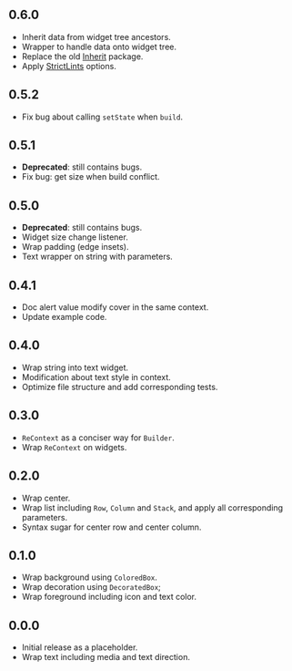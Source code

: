 ## 0.6.0

- Inherit data from widget tree ancestors.
- Wrapper to handle data onto widget tree.
- Replace the old [Inherit](https://pub.dev/inherit) package.
- Apply [StrictLints](https://pub.dev/strict_lints) options.

## 0.5.2

- Fix bug about calling `setState` when `build`.

## 0.5.1

- **Deprecated**: still contains bugs.
- Fix bug: get size when build conflict.

## 0.5.0

- **Deprecated**: still contains bugs.
- Widget size change listener.
- Wrap padding (edge insets).
- Text wrapper on string with parameters.

## 0.4.1

- Doc alert value modify cover in the same context.
- Update example code.

## 0.4.0

- Wrap string into text widget.
- Modification about text style in context.
- Optimize file structure and add corresponding tests.

## 0.3.0

- `ReContext` as a conciser way for `Builder`.
- Wrap `ReContext` on widgets.

## 0.2.0

- Wrap center.
- Wrap list including `Row`, `Column` and `Stack`,
  and apply all corresponding parameters.
- Syntax sugar for center row and center column.

## 0.1.0

- Wrap background using `ColoredBox`.
- Wrap decoration using `DecoratedBox`;
- Wrap foreground including icon and text color.

## 0.0.0

- Initial release as a placeholder.
- Wrap text including media and text direction.
